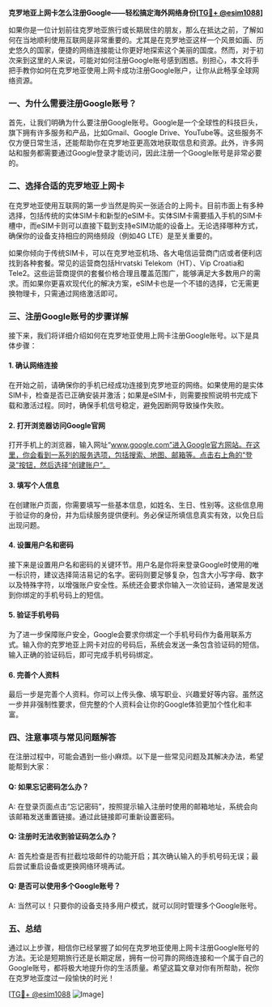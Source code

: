 **克罗地亚上网卡怎么注册Google——轻松搞定海外网络身份[[TG💪+ @esim1088](https://t.me/s/esim1088)]**

如果你是一位计划前往克罗地亚旅行或长期居住的朋友，那么在抵达之前，了解如何在当地顺利使用互联网是非常重要的。尤其是在克罗地亚这样一个风景如画、历史悠久的国家，便捷的网络连接能让你更好地探索这个美丽的国度。然而，对于初次来到这里的人来说，可能对如何注册Google账号感到困惑。别担心，本文将手把手教你如何在克罗地亚使用上网卡成功注册Google账户，让你从此畅享全球网络资源。

### 一、为什么需要注册Google账号？

首先，让我们明确为什么要注册Google账号。Google是一个全球性的科技巨头，旗下拥有许多服务和产品，比如Gmail、Google Drive、YouTube等。这些服务不仅方便日常生活，还能帮助你在克罗地亚更高效地获取信息和资源。此外，许多网站和服务都需要通过Google登录才能访问，因此注册一个Google账号是非常必要的。

### 二、选择合适的克罗地亚上网卡

在克罗地亚使用互联网的第一步当然是购买一张适合的上网卡。目前市面上有多种选择，包括传统的实体SIM卡和新型的eSIM卡。实体SIM卡需要插入手机的SIM卡槽中，而eSIM卡则可以直接下载到支持eSIM功能的设备上。无论选择哪种方式，确保你的设备支持相应的网络频段（例如4G LTE）是至关重要的。

如果你倾向于传统SIM卡，可以在克罗地亚机场、各大电信运营商门店或者便利店找到各种套餐。常见的运营商包括Hrvatski Telekom（HT）、Vip Croatia和Tele2。这些运营商提供的套餐价格合理且覆盖范围广，能够满足大多数用户的需求。而如果你更喜欢现代化的解决方案，eSIM卡也是一个不错的选择，它无需更换物理卡，只需通过网络激活即可。

### 三、注册Google账号的步骤详解

接下来，我们将详细介绍如何在克罗地亚使用上网卡注册Google账号。以下是具体步骤：

#### 1. **确认网络连接**
在开始之前，请确保你的手机已经成功连接到克罗地亚的网络。如果使用的是实体SIM卡，检查是否已正确安装并激活；如果是eSIM卡，则需要按照说明书完成下载和激活过程。同时，确保手机信号稳定，避免因断网导致操作失败。

#### 2. **打开浏览器访问Google官网**
打开手机上的浏览器，输入网址“www.google.com”进入Google官方网站。在这里，你会看到一系列的服务选项，包括搜索、地图、邮箱等。点击右上角的“登录”按钮，然后选择“创建账户”。

#### 3. **填写个人信息**
在创建账户页面，你需要填写一些基本信息，如姓名、生日、性别等。这些信息用于验证你的身份，并为后续服务提供便利。务必保证所填信息真实有效，以免日后出现问题。

#### 4. **设置用户名和密码**
接下来是设置用户名和密码的关键环节。用户名是你将来登录Google时使用的唯一标识符，建议选择简洁易记的名字。密码则要足够复杂，包含大小写字母、数字以及特殊字符，以增强账户安全性。系统还会要求你输入一次验证码，通常是发送到你绑定的手机号码上的短信。

#### 5. **验证手机号码**
为了进一步保障账户安全，Google会要求你绑定一个手机号码作为备用联系方式。输入你的克罗地亚上网卡对应的号码后，系统会发送一条包含验证码的短信。输入正确的验证码后，即可完成手机号码绑定。

#### 6. **完善个人资料**
最后一步是完善个人资料。你可以上传头像、填写职业、兴趣爱好等内容。虽然这一步并非强制性要求，但完整的个人资料会让你的Google体验更加个性化和丰富。

### 四、注意事项与常见问题解答

在注册过程中，可能会遇到一些小麻烦。以下是一些常见问题及其解决办法，希望能帮到大家：

#### Q: 如果忘记密码怎么办？
A: 在登录页面点击“忘记密码”，按照提示输入注册时使用的邮箱地址，系统会向该邮箱发送重置链接。通过此链接即可重新设置密码。

#### Q: 注册时无法收到验证码怎么办？
A: 首先检查是否有拦截垃圾邮件的功能开启；其次确认输入的手机号码无误；最后尝试重启设备或更换网络环境再试。

#### Q: 是否可以使用多个Google账号？
A: 当然可以！只要你的设备支持多用户模式，就可以同时管理多个Google账号。

### 五、总结

通过以上步骤，相信你已经掌握了如何在克罗地亚使用上网卡注册Google账号的方法。无论是短期旅行还是长期定居，拥有一份可靠的网络连接和一个属于自己的Google账号，都将极大地提升你的生活质量。希望这篇文章对你有所帮助，祝你在克罗地亚度过一段愉快的时光！

[[TG💪+ @esim1088](https://t.me/s/esim1088) ![Image](https://i.postimg.cc/4NQfJmqS/Snipaste-2025-05-13-00-14-12.png)]